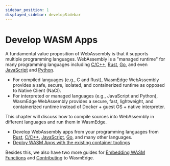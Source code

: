 ```yaml
---
sidebar_position: 1
displayed_sidebar: developSidebar
---
```


# Develop WASM Apps

A fundamental value proposition of WebAssembly is that it supports multiple programming languages. WebAssembly is a "managed runtime" for many programming languages including [C/C++](/category/develop-wasm-apps-in-cc), [Rust](/category/develop-wasm-apps-in-rust), [Go](/category/develop-wasm-apps-in-go), and even [JavaScript](/category/develop-wasm-apps-in-javascript) and [Python](/category/develop-wasm-apps-in-python).

- For compiled languages (e.g., C and Rust), WasmEdge WebAssembly provides a safe, secure, isolated, and containerized runtime as opposed to Native Client (NaCl).
- For interpreted or managed languages (e.g., JavaScript and Python), WasmEdge WebAssembly provides a secure, fast, lightweight, and containerized runtime instead of Docker + guest OS + native interpreter.

This chapter will discuss how to compile sources into WebAssembly in different languages and run them in WasmEdge.

- Develop WebAssembly apps from your programming languages from [Rust](/category/develop-wasm-apps-in-rust), [C/C++](/category/develop-wasm-apps-in-cc), [JavaScript](/category/develop-wasm-apps-in-javascript), [Go](/category/develop-wasm-apps-in-go), and many other languages.
- [Deploy WASM Apps with the existing container toolings](/category/deploy-wasmedge-apps-in-kubernetes)

Besides this, we also have two more guides for [Embedding WASM Functions](../embed/overview.md) and [Contributing](../contribute/overview.md) to WasmEdge.
